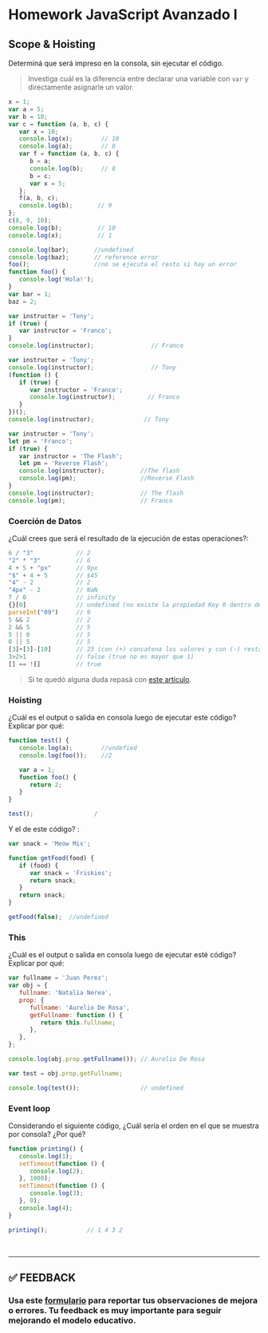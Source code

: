 # Homework JavaScript Avanzado I

## Scope & Hoisting

Determiná que será impreso en la consola, sin ejecutar el código.

> Investiga cuál es la diferencia entre declarar una variable con `var` y directamente asignarle un valor.

```javascript
x = 1;
var a = 5;
var b = 10;
var c = function (a, b, c) {
   var x = 10;
   console.log(x);        // 10
   console.log(a);        // 8
   var f = function (a, b, c) {
      b = a;
      console.log(b);     // 8
      b = c;
      var x = 5;
   };
   f(a, b, c);
   console.log(b);       // 9
};
c(8, 9, 10);
console.log(b);          // 10
console.log(x);          // 1 
```

```javascript
console.log(bar);       //undefined
console.log(baz);       // reference error
foo();                  //no se ejecuta el resto si hay un error
function foo() {
   console.log('Hola!');
}
var bar = 1;
baz = 2;
```

```javascript
var instructor = 'Tony';
if (true) {
   var instructor = 'Franco';
}
console.log(instructor);                // Franco
```

```javascript
var instructor = 'Tony';
console.log(instructor);                // Tony
(function () {
   if (true) {
      var instructor = 'Franco';
      console.log(instructor);         // Franco
   }
})();
console.log(instructor);              // Tony
```

```javascript
var instructor = 'Tony';
let pm = 'Franco'; 
if (true) {
   var instructor = 'The Flash';
   let pm = 'Reverse Flash';
   console.log(instructor);          //The flash
   console.log(pm);                  //Reverse Flash
}
console.log(instructor);             // The flash
console.log(pm);                     // Franco
```

### Coerción de Datos

¿Cuál crees que será el resultado de la ejecución de estas operaciones?:

```javascript
6 / "3"            // 2        
"2" * "3"          // 6
4 + 5 + "px"       // 9px
"$" + 4 + 5        // $45
"4" - 2            // 2
"4px" - 2          // NaN
7 / 0              // infinity
{}[0]              // undefined (no existe la propiedad Key 0 dentro del arreglo)
parseInt("09")     // 9
5 && 2             // 2
2 && 5             // 5
5 || 0             // 5
0 || 5             // 5
[3]+[3]-[10]       // 23 (con (+) concatena los valores y con (-) resta por coercion de datos)
3>2>1              // false (true no es mayor que 1)
[] == ![]          // true
```

> Si te quedó alguna duda repasá con [este artículo](http://javascript.info/tutorial/object-conversion).

### Hoisting

¿Cuál es el output o salida en consola luego de ejecutar este código? Explicar por qué:

```javascript
function test() {
   console.log(a);        //undefied     
   console.log(foo());    //2

   var a = 1;
   function foo() {
      return 2;
   }
}

test();                 /
```

Y el de este código? :

```javascript
var snack = 'Meow Mix';

function getFood(food) {
   if (food) {
      var snack = 'Friskies';
      return snack;
   }
   return snack;
}

getFood(false);  //undefined
```

### This

¿Cuál es el output o salida en consola luego de ejecutar esté código? Explicar por qué:

```javascript
var fullname = 'Juan Perez';
var obj = {
   fullname: 'Natalia Nerea',
   prop: {
      fullname: 'Aurelio De Rosa',
      getFullname: function () {
         return this.fullname;
      },
   },
};

console.log(obj.prop.getFullname()); // Aurelio De Rosa

var test = obj.prop.getFullname;

console.log(test());                 // undefined
```

### Event loop

Considerando el siguiente código, ¿Cuál sería el orden en el que se muestra por consola? ¿Por qué?

```javascript
function printing() {
   console.log(1);
   setTimeout(function () {
      console.log(2);
   }, 1000);
   setTimeout(function () {
      console.log(3);
   }, 0);
   console.log(4);
}

printing();           // 1 4 3 2
```

</br >

---

## **✅ FEEDBACK**

### Usa este [**formulario**](https://docs.google.com/forms/d/e/1FAIpQLSe1MybH_Y-xcp1RP0jKPLndLdJYg8cwyHkSb9MwSrEjoxyzWg/viewform) para reportar tus observaciones de mejora o errores. Tu feedback es muy importante para seguir mejorando el modelo educativo.
